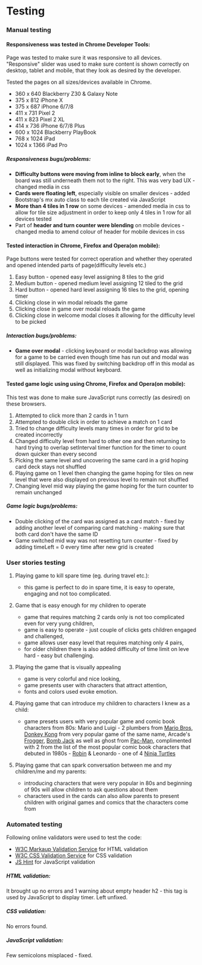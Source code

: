 # Testing

### Manual testing

#### Responsiveness was tested in Chrome Developer Tools:
Page was tested to make sure it was responsive to all devices. "Responsive" slider was used to make sure content is shown correctly on desktop, tablet and mobile, that they look as desired by the developer.

Tested the pages on all sizes/devices available in Chrome.
- 360 x 640 Blackberry Z30 & Galaxy Note
- 375 x 812 iPhone X
- 375 x 687 iPhone 6/7/8
- 411 x 731 Pixel 2
- 411 x 823 Pixel 2 XL
- 414 x 736 iPhone 6/7/8 Plus
- 600 x 1024 Blackberry PlayBook
- 768 x 1024 iPad
- 1024 x 1366 iPad Pro

##### Responsiveness bugs/problems:
- **Difficulty buttons were moving from inline to block early**, when the board was still underneath them not to the right. This was very bad UX - changed media in css
- **Cards were floating left**, especially visible on smaller devices - added Bootstrap's mx auto class to each tile created via JavaScript
- **More than 4 tiles in 1 row** on some devices - amended media in css to allow for tile size adjustment in order to keep only 4 tiles in 1 row for all devices tested
- Part of **header and turn counter were blending** on mobile devices - changed media to amend colour of header for mobile devices in css 

#### Tested interaction in Chrome, Firefox and Opera(on mobile):
Page buttons were tested for correct operation and whether they operated and opened intended parts of page(difficulty levels etc.)
1. Easy button - opened easy level assigning 8 tiles to the grid
2. Medium button - opened medium level assigning 12 tiled to the grid
3. Hard button - opened hard level assigning 16 tiles to the grid, opening timer
4. Clicking close in win modal reloads the game
5. Clicking close in game over modal reloads the game
6. Clicking close in welcome modal closes it allowing for the difficulty level to be picked 

##### Interaction bugs/problems:
- **Game over modal** - clicking keyboard or modal backdrop was allowing for a game to be carried even though time has run out and modal was still displayed. This was fixed by switching backdrop off in this modal as well as initializing modal without keyboard.

#### Tested game logic using using Chrome, Firefox and Opera(on mobile):
This test was done to make sure JavaScript runs correctly (as desired) on these browsers.
1. Attempted to click more than 2 cards in 1 turn
2. Attempted to double click in order to achieve a match on 1 card
3. Tried to change difficulty levels many times in order for grid to be created incorrectly
4. Changed difficulty level from hard to other one and then returning to hard trying to overlap setInterval timer function for the timer to count down quicker than every second
5. Picking the same level and uncovering the same card in a grid hoping card deck stays not shuffled
6. Playing game on 1 level then changing the game hoping for tiles on new level that were also displayed on previous level to remain not shuffled
7. Changing level mid way playing the game hoping for the turn counter to remain unchanged

##### Game logic bugs/problems:
- Double clicking of the card was assigned as a card match - fixed by adding another level of comparing card matching - making sure that both card don't have the same ID
- Game switched mid way was not resetting turn counter - fixed by adding timeLeft = 0 every time after new grid is created

### User stories testing

1. Playing game to kill spare time (eg. during travel etc.):
    - this game is perfect to do in spare time, it is easy to operate, engaging and not too complicated.

2. Game that is easy enough for my children to operate
    - game that requires matching 2 cards only is not too complicated even for very yung children, 
    - game is easy to operate - just couple of clicks gets children engaged and challenged,
    - game allows user easy level that requires matching only 4 pairs,
    - for older children there is also added difficulty of time limit on leve hard - easy but challenging.

3. Playing the game that is visually appealing
    - game is very colorful and nice looking,
    - game presents user with characters that attract attention,
    - fonts and colors used evoke emotion.
    
4. Playing game that can introduce my children to characters I knew as a child:
    - game presets users with very popular game and comic book characters from 80s: Mario and Luigi - 2 plumbers from [Mario Bros](https://en.wikipedia.org/wiki/Mario_Bros.), [Donkey Kong](https://en.wikipedia.org/wiki/Donkey_Kong) from very popular game of the same name, Arcade's [Frogger](https://en.wikipedia.org/wiki/Frogger), [Bomb Jack](https://en.wikipedia.org/wiki/Bomb_Jack) as well as ghost from [Pac-Man](https://en.wikipedia.org/wiki/Pac-Man), complimented with 2 from the list of the most popular comic book characters that debuted in 1980s - [Robin](https://en.wikipedia.org/wiki/Tim_Drake) & Leonardo - one of 4 [Ninja Turtles](https://en.wikipedia.org/wiki/Teenage_Mutant_Ninja_Turtles)

5. Playing game that can spark conversation between me and my children/me and my parents:
    - introducing characters that were very popular in 80s and beginning of 90s will allow children to ask questions about them
    - characters used in the cards can also allow parents to present children with original games and comics that the characters come from

### Automated testing

Following online validators were used to test the code:
- [W3C Markaup Validation Service](https://validator.w3.org/) for HTML validation
- [W3C CSS Validation Service](https://jigsaw.w3.org/css-validator/) for CSS validation
- [JS Hint](https://jshint.com/) for JavaScript validation

##### HTML validation:
It brought up no errors and 1 warning about empty header h2 - this tag is used by JavaScript to display timer. Left unfixed.

##### CSS validation:
No errors found.

##### JavaScript validation:
Few semicolons misplaced - fixed.